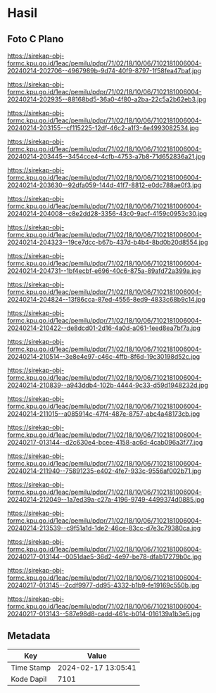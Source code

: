 # Hasil

## Foto C Plano

https://sirekap-obj-formc.kpu.go.id/1eac/pemilu/pdpr/71/02/18/10/06/7102181006004-20240214-202706--4967989b-9d74-40f9-8797-1f58fea47baf.jpg

https://sirekap-obj-formc.kpu.go.id/1eac/pemilu/pdpr/71/02/18/10/06/7102181006004-20240214-202935--88168bd5-36a0-4f80-a2ba-22c5a2b62eb3.jpg

https://sirekap-obj-formc.kpu.go.id/1eac/pemilu/pdpr/71/02/18/10/06/7102181006004-20240214-203155--cf115225-12df-46c2-a1f3-4e4993082534.jpg

https://sirekap-obj-formc.kpu.go.id/1eac/pemilu/pdpr/71/02/18/10/06/7102181006004-20240214-203445--3454cce4-4cfb-4753-a7b8-71d652836a21.jpg

https://sirekap-obj-formc.kpu.go.id/1eac/pemilu/pdpr/71/02/18/10/06/7102181006004-20240214-203630--92dfa059-144d-41f7-8812-e0dc788ae0f3.jpg

https://sirekap-obj-formc.kpu.go.id/1eac/pemilu/pdpr/71/02/18/10/06/7102181006004-20240214-204008--c8e2dd28-3356-43c0-9acf-4159c0953c30.jpg

https://sirekap-obj-formc.kpu.go.id/1eac/pemilu/pdpr/71/02/18/10/06/7102181006004-20240214-204323--19ce7dcc-b67b-437d-b4b4-8bd0b20d8554.jpg

https://sirekap-obj-formc.kpu.go.id/1eac/pemilu/pdpr/71/02/18/10/06/7102181006004-20240214-204731--1bf4ecbf-e696-40c6-875a-89afd72a399a.jpg

https://sirekap-obj-formc.kpu.go.id/1eac/pemilu/pdpr/71/02/18/10/06/7102181006004-20240214-204824--13f86cca-87ed-4556-8ed9-4833c68b9c14.jpg

https://sirekap-obj-formc.kpu.go.id/1eac/pemilu/pdpr/71/02/18/10/06/7102181006004-20240214-210422--de8dcd01-2d16-4a0d-a061-1eed8ea7bf7a.jpg

https://sirekap-obj-formc.kpu.go.id/1eac/pemilu/pdpr/71/02/18/10/06/7102181006004-20240214-210514--3e8e4e97-c46c-4ffb-8f6d-19c30198d52c.jpg

https://sirekap-obj-formc.kpu.go.id/1eac/pemilu/pdpr/71/02/18/10/06/7102181006004-20240214-210839--a943ddb4-102b-4444-9c33-d59d1948232d.jpg

https://sirekap-obj-formc.kpu.go.id/1eac/pemilu/pdpr/71/02/18/10/06/7102181006004-20240214-211015--a085914c-47f4-487e-8757-abc4a48173cb.jpg

https://sirekap-obj-formc.kpu.go.id/1eac/pemilu/pdpr/71/02/18/10/06/7102181006004-20240217-013144--d2c630e4-bcee-4158-ac6d-4cab096a3f77.jpg

https://sirekap-obj-formc.kpu.go.id/1eac/pemilu/pdpr/71/02/18/10/06/7102181006004-20240214-211940--75891235-e402-4fe7-933c-9556af002b71.jpg

https://sirekap-obj-formc.kpu.go.id/1eac/pemilu/pdpr/71/02/18/10/06/7102181006004-20240214-212049--1a7ed39a-c27a-4196-9749-4499374d0885.jpg

https://sirekap-obj-formc.kpu.go.id/1eac/pemilu/pdpr/71/02/18/10/06/7102181006004-20240214-213539--c9f51a1d-1de2-46ce-83cc-d7e3c79380ca.jpg

https://sirekap-obj-formc.kpu.go.id/1eac/pemilu/pdpr/71/02/18/10/06/7102181006004-20240217-013144--0051dae5-36d2-4e97-be78-dfab17279b0c.jpg

https://sirekap-obj-formc.kpu.go.id/1eac/pemilu/pdpr/71/02/18/10/06/7102181006004-20240217-013145--2cdf9977-dd95-4332-b1b9-fe19169c550b.jpg

https://sirekap-obj-formc.kpu.go.id/1eac/pemilu/pdpr/71/02/18/10/06/7102181006004-20240217-013143--587e98d8-cadd-461c-b014-016139a1b3e5.jpg


## Metadata

| Key        | Value               |
| ---------- | ------------------- |
| Time Stamp | 2024-02-17 13:05:41 |
| Kode Dapil | 7101                |



